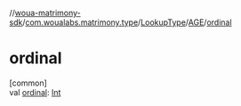 //[woua-matrimony-sdk](../../../../index.md)/[com.woualabs.matrimony.type](../../index.md)/[LookupType](../index.md)/[AGE](index.md)/[ordinal](ordinal.md)

# ordinal

[common]\
val [ordinal](ordinal.md): [Int](https://kotlinlang.org/api/latest/jvm/stdlib/kotlin/-int/index.html)
